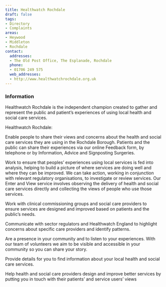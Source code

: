 ```yaml
---
title: Healthwatch Rochdale
draft: false
tags:
- Directory
- Complaints
areas:
- Heywood
- Middleton
- Rochdale
contact:
  addresses:
  - The Old Post Office, The Esplanade, Rochdale
  phone:
  - 01706 249 575
  web_addresses:
  - http://www.healthwatchrochdale.org.uk
---
```


### Information
Healthwatch Rochdale is the independent champion created to gather and represent the public and patient’s experiences of using local health and social care services.

 Healthwatch Rochdale:

Enable people to share their views and concerns about the
health and social care services they are using in the Rochdale
Borough. Patients and the public can share their experiences
via our online Feedback form, by telephone or by Information,
Advice and Signposting Surgeries.
 
Work to ensure that peoples’ experiences using local services
is fed into analysis, helping to build a picture of where
services are doing well and where they can be improved. We can
take action, working in conjunction with relevant regulatory
organisations, to investigate or review services. Our Enter and
View service involves observing the delivery of health and
social care services directly and collecting the views of
people who use those services.
 
Work with clinical commissioning groups and social care
providers to ensure services are designed and improved based on
patients and the public’s needs.
 
Communicate with sector regulators and Healthwatch England to
highlight concerns about specific care providers and identify
patterns.
 
Are a presence in your community and to listen to your
experiences. With our team of volunteers we aim to be visible
and accessible in your community so you can share your story.
 
Provide details for you to find information about your local
health and social care services.
 
Help health and social care providers design and improve better
services by putting you in touch with their patients’ and
service users’ views